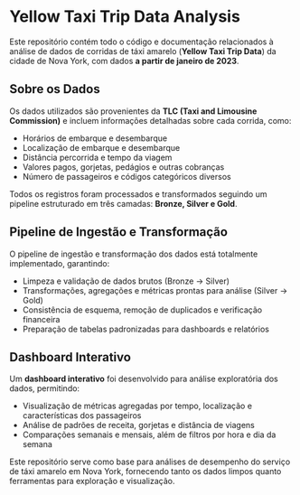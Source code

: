 # Yellow Taxi Trip Data Analysis

Este repositório contém todo o código e documentação relacionados à análise de dados de corridas de táxi amarelo (**Yellow Taxi Trip Data**) da cidade de Nova York, com dados **a partir de janeiro de 2023**.

## Sobre os Dados

Os dados utilizados são provenientes da **TLC (Taxi and Limousine Commission)** e incluem informações detalhadas sobre cada corrida, como:  
- Horários de embarque e desembarque  
- Localização de embarque e desembarque  
- Distância percorrida e tempo da viagem  
- Valores pagos, gorjetas, pedágios e outras cobranças  
- Número de passageiros e códigos categóricos diversos  

Todos os registros foram processados e transformados seguindo um pipeline estruturado em três camadas: **Bronze, Silver e Gold**.

## Pipeline de Ingestão e Transformação

O pipeline de ingestão e transformação dos dados está totalmente implementado, garantindo:  
- Limpeza e validação de dados brutos (Bronze → Silver)  
- Transformações, agregações e métricas prontas para análise (Silver → Gold)  
- Consistência de esquema, remoção de duplicados e verificação financeira  
- Preparação de tabelas padronizadas para dashboards e relatórios

## Dashboard Interativo

Um **dashboard interativo** foi desenvolvido para análise exploratória dos dados, permitindo:  
- Visualização de métricas agregadas por tempo, localização e características dos passageiros  
- Análise de padrões de receita, gorjetas e distância de viagens  
- Comparações semanais e mensais, além de filtros por hora e dia da semana  

Este repositório serve como base para análises de desempenho do serviço de táxi amarelo em Nova York, fornecendo tanto os dados limpos quanto ferramentas para exploração e visualização.
